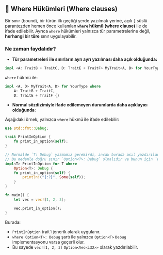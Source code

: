 ## 📜 Where Hükümleri (Where clauses)

Bir sınır (bound), bir türün ilk geçtiği yerde yazılmak yerine, açılı `{` süslü parantezden hemen önce kullanılan **`where` hükmü (where clause)** ile de ifade edilebilir. Ayrıca `where` hükümleri yalnızca tür parametrelerine değil, **herhangi bir türe** sınır uygulayabilir.

### Ne zaman faydalıdır?

* **Tür parametreleri ile sınırların ayrı ayrı yazılması daha açık olduğunda:**

```rust
impl <A: TraitB + TraitC, D: TraitE + TraitF> MyTrait<A, D> for YourType {}
```

`where` hükmü ile:

```rust
impl <A, D> MyTrait<A, D> for YourType where
    A: TraitB + TraitC,
    D: TraitE + TraitF {}
```

* **Normal sözdizimiyle ifade edilemeyen durumlarda daha açıklayıcı olduğunda:**

Aşağıdaki örnek, yalnızca `where` hükmü ile ifade edilebilir:

```rust
use std::fmt::Debug;

trait PrintInOption {
    fn print_in_option(self);
}

// Normalde `T: Debug` yazmamız gerekirdi, ancak burada asıl yazdırılan `Option<T>`.
// Bu nedenle doğru sınır `Option<T>: Debug` olmalıdır ve bunun için `where` gerekir.
impl<T> PrintInOption for T where
    Option<T>: Debug {
    fn print_in_option(self) {
        println!("{:?}", Some(self));
    }
}

fn main() {
    let vec = vec![1, 2, 3];

    vec.print_in_option();
}
```

Burada:

* `PrintInOption` trait’i jenerik olarak uygulanır.
* `where Option<T>: Debug` şartı ile yalnızca `Option<T>` `Debug` implementasyonu varsa geçerli olur.
* Bu sayede `vec![1, 2, 3]` `Option<Vec<i32>>` olarak yazdırılabilir.

